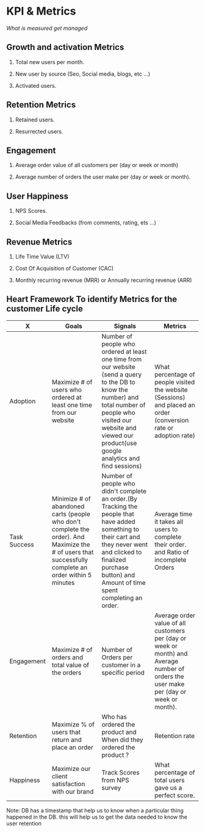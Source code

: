 # KPI & Metrics

*What is measured get managed*

## Growth and activation Metrics

1) Total new users per month.

2) New user by source (Seo, Social media, blogs, etc ...)

3) Activated users.

## Retention Metrics

1) Retained users.

2) Resurrected users.

## Engagement

1) Average order value of all customers per (day or week or month)

2) Average number of orders the user make per (day or week or month).



## User Happiness
1) NPS Scores.

2) Social Media Feedbacks (from comments, rating, ets ...)

## Revenue Metrics

1) Life Time Value (LTV)

2) Cost Of Acquisition of Customer (CAC)

3) Monthly recurring revenue (MRR) or Annually recurring revenue (ARR)


## Heart Framework To identify Metrics for the customer Life cycle

X | Goals| Signals | Metrics
------------ | ------------- | --------------|--------------
Adoption | Maximize # of users who ordered at least one time from our website | Number of people who ordered at least one time from our website (send a query to the DB to know the number) and total number of people who visited our website  and viewed our product(use google analytics and find sessions)| What percentage of people visited the website (Sessions) and placed an order (conversion rate or adoption rate)
Task Success| Minimize # of abandoned carts (people who don't complete the order). And Maximize the # of users that successfully complete an order within 5 minutes| Number of people who didn't complete an order.(By Tracking the people that have added something to their cart and they never went and clicked to finalized purchase button) and  Amount of time spent completing an order.| Average time it takes all users to complete their order. and Ratio of incomplete Orders
Engagement| Maximize # of orders and total value of the orders|Number of Orders per customer in a specific period|Average order value of all customers per (day or week or month) and Average number of orders the user make per (day or week or month).
Retention |  Maximize % of users that return and place an order|  Who has ordered the product and When did they ordered the product ?|Retention rate
Happiness | Maximize our client satisfaction with our brand | Track Scores from NPS survey| What percentage of total users gave us a perfect score.




Note: DB has a timestamp that help us to know when a particular thing happened in the DB. this will help us to get the data needed to know the user retention 

